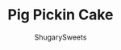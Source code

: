 ---
layout: ../../layouts/MarkdownPostLayout.astro
title: Pig Pickin Cake
author: ShugarySweets
pubDate: 2018-12-05
description: "Pineapple Orange Cake aka Pig Pickin Cake is an easy, light dessert recipe that&#x27;s nearly guilt free! You&#x27;ll love the refreshing, moist orange cake topped with creamy pineapple flavored frosting!"
image_url: https://www.shugarysweets.com/wp-content/uploads/2017/06/pineapple-orange-cake-1.jpg
tags: ["Cake","American"]
calories: 100
protein: 1
carbohydrates: 13
fats: 5
fiber: 0
ingredients: ["1 box white cake mix","1 can (15 ounce) mandarin oranges, undrained","4 egg whites","1/3 cup applesauce","1 can (20 ounce) crushed pineapple, undrained","1 package (3.4 ounce) instant vanilla pudding mix","12 ounce Cool Whip, thawed"]
serves: 20
time: "1 hour 45 minutes"
prepTime: "10 minutes"
instructions: ["Preheat oven to 350°F. Spray a 13x9 with baking spray, set aside.","In a large bowl, beat the cake mix with oranges, egg whites, and applesauce for two minutes. Pour into prepared baking dish.","Bake for 35-40 minutes. Remove from oven and cool completely.","For the frosting, combine the crushed pineapple with pudding mix until completely mixed. Fold in the Cool Whip. Spread over cooled cake. Refrigerate for at least an hour. ENJOY."]
nutrition: ["100 calories","13 grams carbohydrates","0 milligrams cholesterol","5 grams fat","0 grams fiber","1 grams protein","4 grams saturated fat","99 milligrams sodium","12 grams sugar","0 grams trans fat","1 grams unsaturated fat"]
---